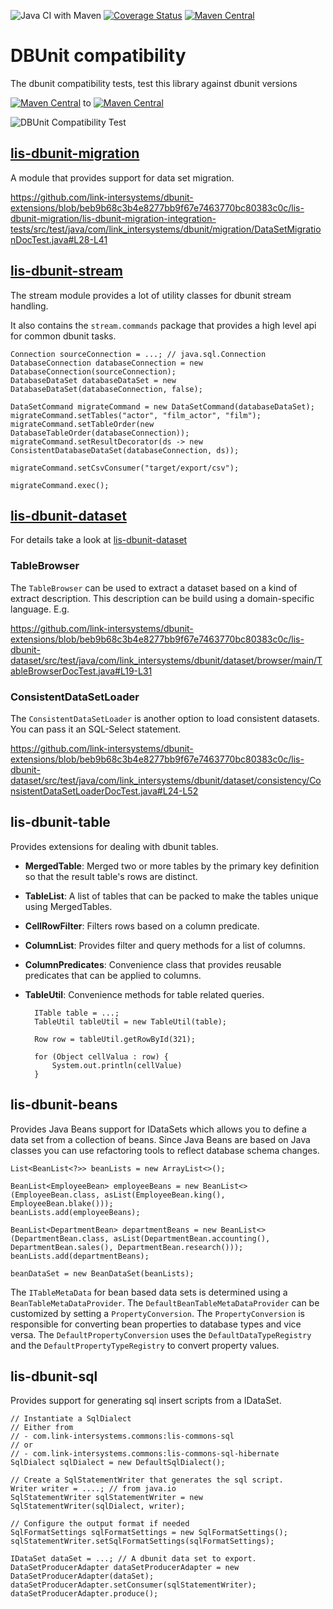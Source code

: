 
![Java CI with Maven](https://github.com/link-intersystems/dbunit-extensions/workflows/Java%20CI%20with%20Maven/badge.svg)
[![Coverage Status](https://coveralls.io/repos/github/link-intersystems/dbunit-extensions/badge.svg?branch=master)](https://coveralls.io/github/link-intersystems/dbunit-extensions?branch=master)
[![Maven Central](https://img.shields.io/maven-central/v/com.link-intersystems.dbunit/lis-dbunit)](https://mvnrepository.com/artifact/com.link-intersystems.dbunit)

# DBUnit compatibility 

The dbunit compatibility tests, test this library against dbunit versions 

[![Maven Central](https://img.shields.io/maven-central/v/org.dbunit/dbunit?label=dbunit&versionPrefix=2.4.6&style=flat-square)](https://mvnrepository.com/artifact/org.dbunit/dbunit) to
[![Maven Central](https://img.shields.io/maven-central/v/org.dbunit/dbunit?label=dbunit&style=flat-square)](https://mvnrepository.com/artifact/org.dbunit/dbunit) 

![DBUnit Compatibility Test](https://github.com/link-intersystems/dbunit-extensions/workflows/DBUnit%20Compatibility%20Tests/badge.svg)

<!-- SEARCH AND REPLACE THE LATEST DOC COMMIT HASH TO UPDATE ALL CODE PERMALINKS TO THE ACTUAL HEAD -->
<!-- LATEST DOC COMMIT HASH: beb9b68c3b4e8277bb9f67e7463770bc80383c0c -->

## [lis-dbunit-migration](lis-dbunit-migration/README.md)

A module that provides support for data set migration.

https://github.com/link-intersystems/dbunit-extensions/blob/beb9b68c3b4e8277bb9f67e7463770bc80383c0c/lis-dbunit-migration/lis-dbunit-migration-integration-tests/src/test/java/com/link_intersystems/dbunit/migration/DataSetMigrationDocTest.java#L28-L41


## [lis-dbunit-stream](lis-dbunit-stream/README.md)

The stream module provides a lot of utility classes for dbunit stream handling.

It also contains the `stream.commands` package that provides a high level 
api for common dbunit tasks.

    Connection sourceConnection = ...; // java.sql.Connection
    DatabaseConnection databaseConnection = new DatabaseConnection(sourceConnection);
    DatabaseDataSet databaseDataSet = new DatabaseDataSet(databaseConnection, false);
    
    DataSetCommand migrateCommand = new DataSetCommand(databaseDataSet);
    migrateCommand.setTables("actor", "film_actor", "film");
    migrateCommand.setTableOrder(new DatabaseTableOrder(databaseConnection));
    migrateCommand.setResultDecorator(ds -> new ConsistentDatabaseDataSet(databaseConnection, ds));
    
    migrateCommand.setCsvConsumer("target/export/csv");

    migrateCommand.exec();


## [lis-dbunit-dataset](lis-dbunit-dataset/README.md)

For details take a look at [lis-dbunit-dataset](lis-dbunit-dataset/README.md)

### TableBrowser

The `TableBrowser` can be used to extract a dataset based on a kind of extract description.
This description can be build using a domain-specific language. E.g.

https://github.com/link-intersystems/dbunit-extensions/blob/beb9b68c3b4e8277bb9f67e7463770bc80383c0c/lis-dbunit-dataset/src/test/java/com/link_intersystems/dbunit/dataset/browser/main/TableBrowserDocTest.java#L19-L31

### ConsistentDataSetLoader

The `ConsistentDataSetLoader` is another option to load consistent datasets. You can
pass it an SQL-Select statement.

https://github.com/link-intersystems/dbunit-extensions/blob/beb9b68c3b4e8277bb9f67e7463770bc80383c0c/lis-dbunit-dataset/src/test/java/com/link_intersystems/dbunit/dataset/consistency/ConsistentDataSetLoaderDocTest.java#L24-L52

## lis-dbunit-table

Provides extensions for dealing with dbunit tables. 

- **MergedTable**: Merged two or more tables by the primary key definition so that the result table's rows are distinct.
- **TableList**: A list of tables that can be packed to make the tables unique using MergedTables.
- **CellRowFilter**: Filters rows based on a column predicate.
- **ColumnList**: Provides filter and query methods for a list of columns.
- **ColumnPredicates**: Convenience class that provides reusable predicates that can be applied to columns.
- **TableUtil**: Convenience methods for table related queries.

        ITable table = ...;
        TableUtil tableUtil = new TableUtil(table);

        Row row = tableUtil.getRowById(321);
    
        for (Object cellValua : row) {
            System.out.println(cellValue)
        }

## lis-dbunit-beans

Provides Java Beans support for IDataSets which allows you to define a data set from a collection of beans. Since
Java Beans are based on Java classes you can use refactoring tools to reflect database schema changes.

    List<BeanList<?>> beanLists = new ArrayList<>();

    BeanList<EmployeeBean> employeeBeans = new BeanList<>(EmployeeBean.class, asList(EmployeeBean.king(), EmployeeBean.blake()));
    beanLists.add(employeeBeans);

    BeanList<DepartmentBean> departmentBeans = new BeanList<>(DepartmentBean.class, asList(DepartmentBean.accounting(), DepartmentBean.sales(), DepartmentBean.research()));
    beanLists.add(departmentBeans);

    beanDataSet = new BeanDataSet(beanLists);

The `ITableMetaData` for bean based data sets is determined using a `BeanTableMetaDataProvider`. The `DefaultBeanTableMetaDataProvider`
can be customized by setting a `PropertyConversion`. The `PropertyConversion` is responsible for converting bean properties to
database types and vice versa. The `DefaultPropertyConversion` uses the `DefaultDataTypeRegistry` and the `DefaultPropertyTypeRegistry`
to convert property values.

## lis-dbunit-sql

Provides support for generating sql insert scripts from a IDataSet.

    // Instantiate a SqlDialect 
    // Either from 
    // - com.link-intersystems.commons:lis-commons-sql 
    // or 
    // - com.link-intersystems.commons:lis-commons-sql-hibernate
    SqlDialect sqlDialect = new DefaultSqlDialect();

    // Create a SqlStatementWriter that generates the sql script.
    Writer writer = ....; // from java.io
    SqlStatementWriter sqlStatementWriter = new SqlStatementWriter(sqlDialect, writer);

    // Configure the output format if needed
    SqlFormatSettings sqlFormatSettings = new SqlFormatSettings();
    sqlStatementWriter.setSqlFormatSettings(sqlFormatSettings);
    
    IDataSet dataSet = ...; // A dbunit data set to export.
    DataSetProducerAdapter dataSetProducerAdapter = new DataSetProducerAdapter(dataSet);
    dataSetProducerAdapter.setConsumer(sqlStatementWriter);
    dataSetProducerAdapter.produce();

